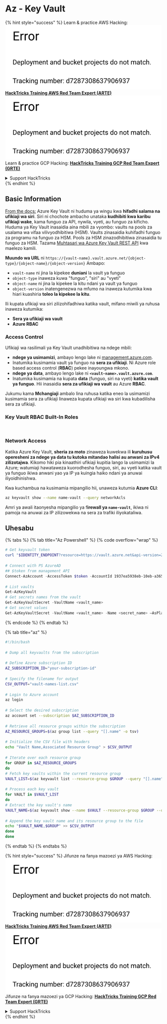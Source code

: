 # Az - Key Vault

{% hint style="success" %}
Learn & practice AWS Hacking:<img src="../../../.gitbook/assets/image (1) (1).png" alt="" data-size="line">[**HackTricks Training AWS Red Team Expert (ARTE)**](https://training.hacktricks.xyz/courses/arte)<img src="../../../.gitbook/assets/image (1) (1).png" alt="" data-size="line">\
Learn & practice GCP Hacking: <img src="../../../.gitbook/assets/image (2).png" alt="" data-size="line">[**HackTricks Training GCP Red Team Expert (GRTE)**<img src="../../../.gitbook/assets/image (2).png" alt="" data-size="line">](https://training.hacktricks.xyz/courses/grte)

<details>

<summary>Support HackTricks</summary>

* Check the [**subscription plans**](https://github.com/sponsors/carlospolop)!
* **Join the** 💬 [**Discord group**](https://discord.gg/hRep4RUj7f) or the [**telegram group**](https://t.me/peass) or **follow** us on **Twitter** 🐦 [**@hacktricks\_live**](https://twitter.com/hacktricks\_live)**.**
* **Share hacking tricks by submitting PRs to the** [**HackTricks**](https://github.com/carlospolop/hacktricks) and [**HackTricks Cloud**](https://github.com/carlospolop/hacktricks-cloud) github repos.

</details>
{% endhint %}

## Basic Information

[From the docs:](https://learn.microsoft.com/en-us/azure/key-vault/general/basic-concepts) Azure Key Vault ni huduma ya wingu kwa **hifadhi salama na ufikiaji wa siri**. Siri ni chochote ambacho unataka **kudhibiti kwa karibu ufikiaji wake**, kama funguo za API, nywila, vyeti, au funguo za kificho. Huduma ya Key Vault inasaidia aina mbili za vyombo: vaults na pools za usalama wa vifaa vilivyodhibitiwa (HSM). Vaults zinasaidia kuhifadhi funguo za programu na funguo za HSM. Pools za HSM zinazodhibitiwa zinasaidia tu funguo za HSM. Tazama [Muhtasari wa Azure Key Vault REST API](https://learn.microsoft.com/en-us/azure/key-vault/general/about-keys-secrets-certificates) kwa maelezo kamili.

**Muundo wa URL** ni `https://{vault-name}.vault.azure.net/{object-type}/{object-name}/{object-version}` Ambapo:

* `vault-name` ni jina la kipekee **duniani** la vault ya funguo
* `object-type` inaweza kuwa "funguo", "siri" au "vyeti"
* `object-name` ni jina la kipekee la kitu ndani ya vault ya funguo
* `object-version` inatengenezwa na mfumo na inaweza kutumika kwa hiari kuashiria **toleo la kipekee la kitu**.

Ili kupata ufikiaji wa siri zilizohifadhiwa katika vault, mifano miwili ya ruhusa inaweza kutumika:

* **Sera ya ufikiaji wa vault**
* **Azure RBAC**

### Access Control <a href="#access-control" id="access-control"></a>

Ufikiaji wa rasilimali ya Key Vault unadhibitiwa na ndege mbili:

* **ndege ya usimamizi**, ambayo lengo lake ni [management.azure.com](http://management.azure.com/).
* Inatumika kusimamia vault ya funguo na **sera za ufikiaji**. Ni Azure role based access control (**RBAC**) pekee inayoungwa mkono.
* **ndege ya data**, ambayo lengo lake ni **`<vault-name>.vault.azure.com`**.
* Inatumika kusimamia na kupata **data** (funguo, siri na vyeti) **katika vault ya funguo**. Hii inasaidia **sera za ufikiaji wa vault** au Azure **RBAC**.

Jukumu kama **Mchangiaji** ambalo lina ruhusa katika eneo la usimamizi kusimamia sera za ufikiaji linaweza kupata ufikiaji wa siri kwa kubadilisha sera za ufikiaji.

### Key Vault RBAC Built-In Roles <a href="#rbac-built-in-roles" id="rbac-built-in-roles"></a>

<figure><img src="../../../.gitbook/assets/image (27).png" alt=""><figcaption></figcaption></figure>

### Network Access

Katika Azure Key Vault, **sheria za moto** zinaweza kuwekwa ili **kuruhusu operesheni za ndege ya data tu kutoka mitandao halisi au anwani za IPv4 zilizotajwa**. Kikomo hiki pia kinaathiri ufikiaji kupitia lango la usimamizi la Azure; watumiaji hawataweza kuorodhesha funguo, siri, au vyeti katika vault ya funguo ikiwa anwani yao ya IP ya kuingia haiko ndani ya anuwai iliyoidhinishwa.

Kwa kuchambua na kusimamia mipangilio hii, unaweza kutumia **Azure CLI**:
```bash
az keyvault show --name name-vault --query networkAcls
```
Amri ya awali itaonyesha mipangilio ya f**irewall ya `name-vault`**, ikiwa ni pamoja na anuwai za IP zilizowekwa na sera za trafiki iliyokataliwa.

## Uhesabu

{% tabs %}
{% tab title="Az Powershell" %}
{% code overflow="wrap" %}
```powershell
# Get keyvault token
curl "$IDENTITY_ENDPOINT?resource=https://vault.azure.net&api-version=2017-09-01" -H secret:$IDENTITY_HEADER

# Connect with PS AzureAD
## $token from management API
Connect-AzAccount -AccessToken $token -AccountId 1937ea5938eb-10eb-a365-10abede52387 -KeyVaultAccessToken $keyvaulttoken

# List vaults
Get-AzKeyVault
# Get secrets names from the vault
Get-AzKeyVaultSecret -VaultName <vault_name>
# Get secret values
Get-AzKeyVaultSecret -VaultName <vault_name> -Name <secret_name> –AsPlainText
```
{% endcode %}
{% endtab %}

{% tab title="az" %}
```bash
#!/bin/bash

# Dump all keyvaults from the subscription

# Define Azure subscription ID
AZ_SUBSCRIPTION_ID="your-subscription-id"

# Specify the filename for output
CSV_OUTPUT="vault-names-list.csv"

# Login to Azure account
az login

# Select the desired subscription
az account set --subscription $AZ_SUBSCRIPTION_ID

# Retrieve all resource groups within the subscription
AZ_RESOURCE_GROUPS=$(az group list --query "[].name" -o tsv)

# Initialize the CSV file with headers
echo "Vault Name,Associated Resource Group" > $CSV_OUTPUT

# Iterate over each resource group
for GROUP in $AZ_RESOURCE_GROUPS
do
# Fetch key vaults within the current resource group
VAULT_LIST=$(az keyvault list --resource-group $GROUP --query "[].name" -o tsv)

# Process each key vault
for VAULT in $VAULT_LIST
do
# Extract the key vault's name
VAULT_NAME=$(az keyvault show --name $VAULT --resource-group $GROUP --query "name" -o tsv)

# Append the key vault name and its resource group to the file
echo "$VAULT_NAME,$GROUP" >> $CSV_OUTPUT
done
done
```
{% endtab %}
{% endtabs %}

{% hint style="success" %}
Jifunze na fanya mazoezi ya AWS Hacking:<img src="../../../.gitbook/assets/image (1) (1).png" alt="" data-size="line">[**HackTricks Training AWS Red Team Expert (ARTE)**](https://training.hacktricks.xyz/courses/arte)<img src="../../../.gitbook/assets/image (1) (1).png" alt="" data-size="line">\
Jifunze na fanya mazoezi ya GCP Hacking: <img src="../../../.gitbook/assets/image (2).png" alt="" data-size="line">[**HackTricks Training GCP Red Team Expert (GRTE)**<img src="../../../.gitbook/assets/image (2).png" alt="" data-size="line">](https://training.hacktricks.xyz/courses/grte)

<details>

<summary>Support HackTricks</summary>

* Angalia [**mpango wa usajili**](https://github.com/sponsors/carlospolop)!
* **Jiunge na** 💬 [**kikundi cha Discord**](https://discord.gg/hRep4RUj7f) au [**kikundi cha telegram**](https://t.me/peass) au **tufuatilie** kwenye **Twitter** 🐦 [**@hacktricks\_live**](https://twitter.com/hacktricks\_live)**.**
* **Shiriki mbinu za hacking kwa kuwasilisha PRs kwa** [**HackTricks**](https://github.com/carlospolop/hacktricks) na [**HackTricks Cloud**](https://github.com/carlospolop/hacktricks-cloud) repos za github.

</details>
{% endhint %}
